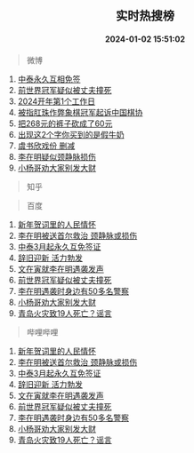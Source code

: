 <div align="center"><h2>实时热搜榜</h2><h4>2024-01-02 15:51:02</h4></div>

> 微博  

1. [中泰永久互相免签](https://s.weibo.com/weibo?q=%23%E4%B8%AD%E6%B3%B0%E6%B0%B8%E4%B9%85%E4%BA%92%E7%9B%B8%E5%85%8D%E7%AD%BE%23&t=31&band_rank=1&Refer=top)<br />
2. [前世界冠军疑似被丈夫撞死](https://s.weibo.com/weibo?q=%23%E5%89%8D%E4%B8%96%E7%95%8C%E5%86%A0%E5%86%9B%E7%96%91%E4%BC%BC%E8%A2%AB%E4%B8%88%E5%A4%AB%E6%92%9E%E6%AD%BB%23&t=31&band_rank=2&Refer=top)<br />
3. [2024开年第1个工作日](https://s.weibo.com/weibo?q=%232024%E5%BC%80%E5%B9%B4%E7%AC%AC1%E4%B8%AA%E5%B7%A5%E4%BD%9C%E6%97%A5%23&t=31&band_rank=3&Refer=top)<br />
4. [被指肛珠作弊象棋冠军起诉中国棋协](https://s.weibo.com/weibo?q=%23%E8%A2%AB%E6%8C%87%E8%82%9B%E7%8F%A0%E4%BD%9C%E5%BC%8A%E8%B1%A1%E6%A3%8B%E5%86%A0%E5%86%9B%E8%B5%B7%E8%AF%89%E4%B8%AD%E5%9B%BD%E6%A3%8B%E5%8D%8F%23&t=31&band_rank=4&Refer=top)<br />
5. [把268元的裤子砍成了60元](https://s.weibo.com/weibo?q=%E6%8A%8A268%E5%85%83%E7%9A%84%E8%A3%A4%E5%AD%90%E7%A0%8D%E6%88%90%E4%BA%8660%E5%85%83&t=31&band_rank=5&Refer=top)<br />
6. [出现这2个字你买到的是假牛奶](https://s.weibo.com/weibo?q=%23%E5%87%BA%E7%8E%B0%E8%BF%992%E4%B8%AA%E5%AD%97%E4%BD%A0%E4%B9%B0%E5%88%B0%E7%9A%84%E6%98%AF%E5%81%87%E7%89%9B%E5%A5%B6%23&t=31&band_rank=6&Refer=top)<br />
7. [虞书欣戏份 删减](https://s.weibo.com/weibo?q=%E8%99%9E%E4%B9%A6%E6%AC%A3%E6%88%8F%E4%BB%BD%20%E5%88%A0%E5%87%8F&t=31&band_rank=7&Refer=top)<br />
8. [李在明疑似颈静脉损伤](https://s.weibo.com/weibo?q=%23%E6%9D%8E%E5%9C%A8%E6%98%8E%E7%96%91%E4%BC%BC%E9%A2%88%E9%9D%99%E8%84%89%E6%8D%9F%E4%BC%A4%23&t=31&band_rank=8&Refer=top)<br />
9. [小杨哥劝大家别发大财](https://s.weibo.com/weibo?q=%23%E5%B0%8F%E6%9D%A8%E5%93%A5%E5%8A%9D%E5%A4%A7%E5%AE%B6%E5%88%AB%E5%8F%91%E5%A4%A7%E8%B4%A2%23&t=31&band_rank=9&Refer=top)<br />

> 知乎  


> 百度  

1. [新年贺词里的人民情怀](https://www.baidu.com/s?wd=%E6%96%B0%E5%B9%B4%E8%B4%BA%E8%AF%8D%E9%87%8C%E7%9A%84%E4%BA%BA%E6%B0%91%E6%83%85%E6%80%80&sa=fyb_news&rsv_dl=fyb_news)<br />
2. [李在明被送首尔救治 颈静脉或损伤](https://www.baidu.com/s?wd=%E6%9D%8E%E5%9C%A8%E6%98%8E%E8%A2%AB%E9%80%81%E9%A6%96%E5%B0%94%E6%95%91%E6%B2%BB+%E9%A2%88%E9%9D%99%E8%84%89%E6%88%96%E6%8D%9F%E4%BC%A4&sa=fyb_news&rsv_dl=fyb_news)<br />
3. [中泰3月起永久互免签证](https://www.baidu.com/s?wd=%E4%B8%AD%E6%B3%B03%E6%9C%88%E8%B5%B7%E6%B0%B8%E4%B9%85%E4%BA%92%E5%85%8D%E7%AD%BE%E8%AF%81&sa=fyb_news&rsv_dl=fyb_news)<br />
4. [辞旧迎新 活力勃发](https://www.baidu.com/s?wd=%E8%BE%9E%E6%97%A7%E8%BF%8E%E6%96%B0+%E6%B4%BB%E5%8A%9B%E5%8B%83%E5%8F%91&sa=fyb_news&rsv_dl=fyb_news)<br />
5. [文在寅就李在明遇袭发声](https://www.baidu.com/s?wd=%E6%96%87%E5%9C%A8%E5%AF%85%E5%B0%B1%E6%9D%8E%E5%9C%A8%E6%98%8E%E9%81%87%E8%A2%AD%E5%8F%91%E5%A3%B0&sa=fyb_news&rsv_dl=fyb_news)<br />
6. [前世界冠军疑似被丈夫撞死](https://www.baidu.com/s?wd=%E5%89%8D%E4%B8%96%E7%95%8C%E5%86%A0%E5%86%9B%E7%96%91%E4%BC%BC%E8%A2%AB%E4%B8%88%E5%A4%AB%E6%92%9E%E6%AD%BB&sa=fyb_news&rsv_dl=fyb_news)<br />
7. [李在明遇袭时身边有50多名警察](https://www.baidu.com/s?wd=%E6%9D%8E%E5%9C%A8%E6%98%8E%E9%81%87%E8%A2%AD%E6%97%B6%E8%BA%AB%E8%BE%B9%E6%9C%8950%E5%A4%9A%E5%90%8D%E8%AD%A6%E5%AF%9F&sa=fyb_news&rsv_dl=fyb_news)<br />
8. [小杨哥劝大家别发大财](https://www.baidu.com/s?wd=%E5%B0%8F%E6%9D%A8%E5%93%A5%E5%8A%9D%E5%A4%A7%E5%AE%B6%E5%88%AB%E5%8F%91%E5%A4%A7%E8%B4%A2&sa=fyb_news&rsv_dl=fyb_news)<br />
9. [青岛火灾致19人死亡？谣言](https://www.baidu.com/s?wd=%E9%9D%92%E5%B2%9B%E7%81%AB%E7%81%BE%E8%87%B419%E4%BA%BA%E6%AD%BB%E4%BA%A1%EF%BC%9F%E8%B0%A3%E8%A8%80&sa=fyb_news&rsv_dl=fyb_news)<br />

> 哔哩哔哩  

1. [新年贺词里的人民情怀](https://www.baidu.com/s?wd=%E6%96%B0%E5%B9%B4%E8%B4%BA%E8%AF%8D%E9%87%8C%E7%9A%84%E4%BA%BA%E6%B0%91%E6%83%85%E6%80%80&sa=fyb_news&rsv_dl=fyb_news)<br />
2. [李在明被送首尔救治 颈静脉或损伤](https://www.baidu.com/s?wd=%E6%9D%8E%E5%9C%A8%E6%98%8E%E8%A2%AB%E9%80%81%E9%A6%96%E5%B0%94%E6%95%91%E6%B2%BB+%E9%A2%88%E9%9D%99%E8%84%89%E6%88%96%E6%8D%9F%E4%BC%A4&sa=fyb_news&rsv_dl=fyb_news)<br />
3. [中泰3月起永久互免签证](https://www.baidu.com/s?wd=%E4%B8%AD%E6%B3%B03%E6%9C%88%E8%B5%B7%E6%B0%B8%E4%B9%85%E4%BA%92%E5%85%8D%E7%AD%BE%E8%AF%81&sa=fyb_news&rsv_dl=fyb_news)<br />
4. [辞旧迎新 活力勃发](https://www.baidu.com/s?wd=%E8%BE%9E%E6%97%A7%E8%BF%8E%E6%96%B0+%E6%B4%BB%E5%8A%9B%E5%8B%83%E5%8F%91&sa=fyb_news&rsv_dl=fyb_news)<br />
5. [文在寅就李在明遇袭发声](https://www.baidu.com/s?wd=%E6%96%87%E5%9C%A8%E5%AF%85%E5%B0%B1%E6%9D%8E%E5%9C%A8%E6%98%8E%E9%81%87%E8%A2%AD%E5%8F%91%E5%A3%B0&sa=fyb_news&rsv_dl=fyb_news)<br />
6. [前世界冠军疑似被丈夫撞死](https://www.baidu.com/s?wd=%E5%89%8D%E4%B8%96%E7%95%8C%E5%86%A0%E5%86%9B%E7%96%91%E4%BC%BC%E8%A2%AB%E4%B8%88%E5%A4%AB%E6%92%9E%E6%AD%BB&sa=fyb_news&rsv_dl=fyb_news)<br />
7. [李在明遇袭时身边有50多名警察](https://www.baidu.com/s?wd=%E6%9D%8E%E5%9C%A8%E6%98%8E%E9%81%87%E8%A2%AD%E6%97%B6%E8%BA%AB%E8%BE%B9%E6%9C%8950%E5%A4%9A%E5%90%8D%E8%AD%A6%E5%AF%9F&sa=fyb_news&rsv_dl=fyb_news)<br />
8. [小杨哥劝大家别发大财](https://www.baidu.com/s?wd=%E5%B0%8F%E6%9D%A8%E5%93%A5%E5%8A%9D%E5%A4%A7%E5%AE%B6%E5%88%AB%E5%8F%91%E5%A4%A7%E8%B4%A2&sa=fyb_news&rsv_dl=fyb_news)<br />
9. [青岛火灾致19人死亡？谣言](https://www.baidu.com/s?wd=%E9%9D%92%E5%B2%9B%E7%81%AB%E7%81%BE%E8%87%B419%E4%BA%BA%E6%AD%BB%E4%BA%A1%EF%BC%9F%E8%B0%A3%E8%A8%80&sa=fyb_news&rsv_dl=fyb_news)<br />

